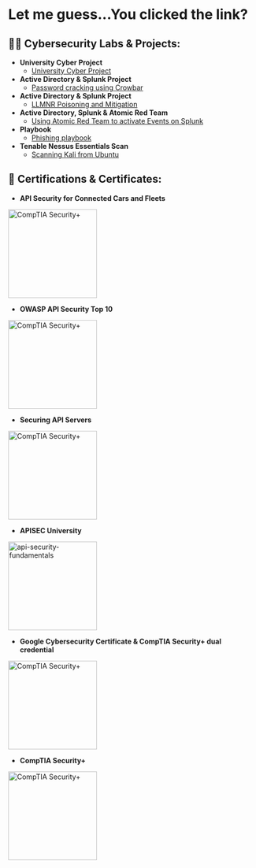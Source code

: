 <h1>Let me guess...You clicked the link?<br/> 



<h2>👨‍💻 Cybersecurity Labs & Projects:</h2>

- <b>University Cyber Project</b>
  - [University Cyber Project](https://github.com/Maunton/University-Cyber-Project)
- <b>Active Directory & Splunk Project</b>
  - [Password cracking using Crowbar](https://github.com/Maunton/Active-Directory-Splunk)
- <b>Active Directory & Splunk Project</b>
  - [LLMNR Poisoning and Mitigation](https://github.com/Maunton/Active-Directory-Splunk-2)
- <b>Active Directory, Splunk & Atomic Red Team</b>
  - [Using Atomic Red Team to activate Events on Splunk](https://github.com/Maunton/ActiveDirectory-Splunk-Atomic_Red_Team)
- <b>Playbook</b>
  - [Phishing playbook](https://github.com/Maunton/Phishing-Playbook)
- <b>Tenable Nessus Essentials Scan</b>
  - [Scanning Kali from Ubuntu](https://github.com/Maunton/Nessus-Scan)
  
 
<h2>📃 Certifications & Certificates:</h2>

  - <b>API Security for Connected Cars and Fleets</b>
  <img width="180" alt="CompTIA Security+" src="https://images.credly.com/size/680x680/images/f5ceb8aa-9080-4abb-8fb5-83f2f0c5cbd9/image.png">

  - <b>OWASP API Security Top 10</b>
  <img width="180" alt="CompTIA Security+" src="https://images.credly.com/size/680x680/images/66fb5b06-7caf-4b23-a0c3-d262ba57e3c2/image.png">

  - <b>Securing API Servers</b>
  <img width="180" alt="CompTIA Security+" src="https://images.credly.com/size/680x680/images/71296528-e07b-44af-b5cd-7723599793cf/image.png">

  - <b>APISEC University</b>
  <img width="180" alt="api-security-fundamentals" src="https://github.com/Maunton/Maunton/assets/148402281/72b2e390-2d63-423e-acf1-c7e54f406bbb">

   - <b>Google Cybersecurity Certificate & CompTIA Security+ dual credential</b>
  <img width="180" alt="CompTIA Security+" src="https://images.credly.com/size/680x680/images/8630f885-621e-420a-bdb5-11fe53d1caf6/image.png">


  - <b>CompTIA Security+</b>
  <img width="180" alt="CompTIA Security+" src="https://imgur.com/KmpF1Wp.png">
<!--
**maunton/maunton** is a ✨ _special_ ✨ repository because its `README.md` (this file) appears on your GitHub profile.
Here are some ideas to get you started:

- 🔭 I’m currently working on ...
- 🌱 I’m currently learning ...
- 👯 I’m looking to collaborate on ...
- 🤔 I’m looking for help with ...
- 💬 Ask me about ...
- 📫 How to reach me: ...
- 😄 Pronouns: ...
- ⚡ Fun fact: ...
-->
